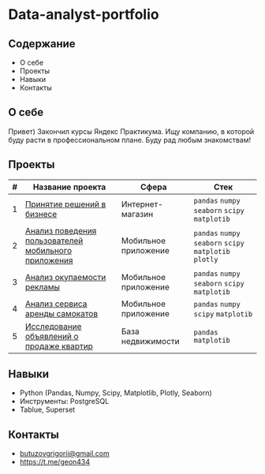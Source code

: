# Data-analyst-portfolio
## Содержание
+ О себе
+ Проекты
+ Навыки
+ Контакты

## О себе
Привет) Закончил курсы Яндекс Практикума. Ищу компанию, в которой буду расти в профессиональном плане. Буду рад любым знакомствам!

## Проекты
|#|Название проекта|Сфера|Стек|
|-----|-----|-----|-----|
|1|[Принятие решений в бизнесе](Prefabricated_Project_2.ipynb)|Интернет-магазин| `pandas` `numpy` `seaborn` `scipy` `matplotib` |
|2|[Анализ поведения пользователей мобильного приложения](Decision%20making%20in%20business.ipynb)|Мобильное приложение|`pandas` `numpy` `seaborn` `scipy` `matplotib` `plotly`|
|3|[Анализ окупаемости рекламы](advertising_roi_analysis.ipynb)|Мобильное приложение|`pandas` `numpy` `seaborn` `scipy` `matplotib`|
|4|[Анализ сервиса аренды самокатов](analysis_of_the_scooter_rental_service.ipynb)|Мобильное приложение|`pandas` `numpy` `scipy` `matplotib`|
|5|[Исследование объявлений о продаже квартир](research_of_advertisements_for_the_sale_of%20_apartments.ipynb)|База недвижимости|`pandas` `matplotib`|
## Навыки
+ Python (Pandas, Numpy, Scipy, Matplotlib, Plotly, Seaborn)
+ Инструменты: PostgreSQL
+ Tablue, Superset

## Контакты
+ butuzovgrigorii@gmail.com
+ https://t.me/geon434
